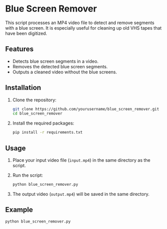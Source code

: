# Blue Screen Remover

This script processes an MP4 video file to detect and remove segments with a blue screen. It is especially useful for cleaning up old VHS tapes that have been digitized.

## Features

- Detects blue screen segments in a video.
- Removes the detected blue screen segments.
- Outputs a cleaned video without the blue screens.

## Installation

1. Clone the repository:
    ```sh
    git clone https://github.com/yourusername/blue_screen_remover.git
    cd blue_screen_remover
    ```

2. Install the required packages:
    ```sh
    pip install -r requirements.txt
    ```

## Usage

1. Place your input video file (`input.mp4`) in the same directory as the script.
2. Run the script:
    ```sh
    python blue_screen_remover.py
    ```

3. The output video (`output.mp4`) will be saved in the same directory.

## Example

```sh
python blue_screen_remover.py
